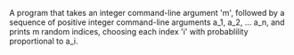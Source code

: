A program that takes an integer command-line argument 'm', followed by a sequence of positive integer command-line arguments a_1, a_2, ... a_n, and prints m random indices, choosing each index 'i' with probablility proportional to a_i.